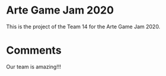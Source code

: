 # Arte Game Jam 2020
This is the project of the Team 14 for the Arte Game Jam 2020.

# Comments
Our team is amazing!!!

